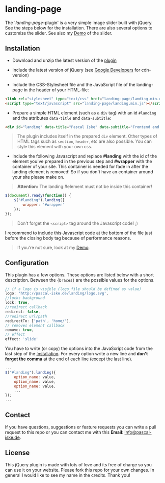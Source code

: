 # landing-page

The '_landing-page_-plugin' is a very simple image slider built with jQuery. See the steps below for the installation. There are also several options to customize the slider. See also my [Demo](http://dev.pascal-iske.de/demos/landing-page/) of the slider.


## Installation

- Download and unzip the latest version of the [plugin](https://github.com/pascaliske/landing-page/archive/master.zip)

- Include the latest version of jQuery (see [Google Developers](https://developers.google.com/speed/libraries/devguide#jquery) for cdn-version)

- Include the CSS-Stylesheet file  and the JavaScript file of the landing-page in the header of your HTML-file:
```html
<link rel="stylesheet" type="text/css" href="landing-page/landing.min.css">
<script type="text/javascript" src="landing-page/landing.min.js"></script>
```

- Prepare a simple HTML element (such as a `div` tag) with an id `#landing` and the attributes `data-title` and `data-subtitle`:
```html
<div id="landing" data-title="Pascal Iske" data-subtitle="Frontend and Web Developement"></div>
```
>The plugin includes itself in the prepared `div` element. Other types of HTML tags such as `section`, `header`, etc are also possible. You can style this element with your own css.

- Include the following Javascript and replace **#landing** with the id of the element you've prepared in the previous step and **#wrapper** with the container of your site. This container is needed for fade in after the landing element is removed! So if you don't have an container around your site please make on.

>**Attention:** The landing #element must not be inside this container!

```javascript
$(document).ready(function() {
	$("#landing").landing({
		wrapper: '#wrapper'
	});
});
```
>Don't forget the `<script>` tag around the Javascript code! ;)

I recommend to include this Javascript code at the bottom of the file just before the closing body tag because of performance reasons.

>If you're not sure, look at my [Demo](http://dev.pascal-iske.de/demos/landing-page/).

## Configuration

This plugin has a few options. These options are listed below with a short description. Between the `{braces}` are the possible values for the options.
```javascript
// if a logo is visible (logo file should be defined as value)
logo: 'http://pascal-iske.de/landing/logo.svg',
//locks background
lock: true,
//redirect callback
redirect: false,
//redirect url/path
redirectTo: ['path', 'home/'],
// removes element callback
remove: true,
// effect
effect: 'slide'
```
You have to write (or copy) the options into the JavaScript code from the last step of the [Installation](#installation). For every option write a new line and **don't forget the comma** at the end of each line (except the last line).
```javascript
...
$("#landing").landing({
	option_name: value,
	option_name: value,
	option_name: value,
	...
});
...
```

## Contact
If you have questions, suggestions or feature requests you can write a pull request to this repo or you can contact me with this **Email**: [info@pascal-iske.de](mailto:info@pascal-iske.de).

## License
This jQuery plugin is made with lots of love and its free of charge so you can use it on your website. Please fork this repo for your own changes. In general I would like to see my name in the credits. Thank you!
